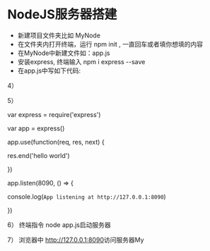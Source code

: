 # NodeJS服务器搭建


- 新建项目文件夹比如 MyNode
- 在文件夹内打开终端，运行 npm init , 一直回车或者填你想填的内容
- 在MyNode中新建文件如：app.js
- 安装express, 终端输入  npm i express --save
- 在app.js中写如下代码:





4） 

5） 

var express = require('express')

var app = express()

 

app.use(function(req, res, next) {

  res.end('hello world')

})

 

app.listen(8090, () => {

  console.log(`App listening at http://127.0.0.1:8090`)

})

6） 终端指令 node app.js启动服务器

7） 浏览器中 <http://127.0.0.1:8090>访问服务器My